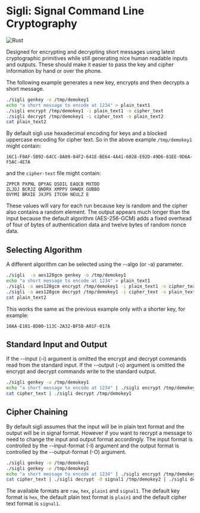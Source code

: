 # Sigli: Signal Command Line Cryptography

![Rust](https://github.com/rimasu/sigli/workflows/Rust/badge.svg)

Designed for encrypting and decrypting short messages using
latest cryptographic primitives while still generating
nice human readable inputs and outputs. These should make it easier
to pass the key and cipher information by hand or over the phone.

The following example generates a new key, encrypts and
then decrypts a short message.
```bash
./sigli genkey -o /tmp/demokey1
echo "a short message to encode at 1234" > plain_text1
./sigli encrypt /tmp/demokey1 -i plain_text1 -o cipher_text
./sigli decrypt /tmp/demokey1 -i cipher_text -o plain_text2
cat plain_text2
```

By default sigli use hexadecimal encoding for keys and 
a blocked uppercase encoding for cipher text. So in the above
example `/tmp/demokey1` might contain:

```text
16C1-F0AF-5B92-64CC-8A09-04F2-641E-BE64-4A41-6028-E92D-49D6-81EE-9D6A-F5AC-4E7A
```

and the `cipher-text` file might contain:
```text
ZPPCR PXPNL QPYAG QSDIL EAQCB MXTDD
ZLJDJ BCRJZ QNDRX XMPPV OHWQX GUBBO
OVYMI BRXIE JXJPS ITCOH NEULZ E
```

These values will vary for each run because key is random and the cipher also 
contains a random element. The output appears much longer than the input
because the default algorithm (AES-256-GCM) adds a fixed overhead of four
 of bytes of authentication data and twelve bytes of random nonce data.
 
 ## Selecting Algorithm
 
 A different algorithm can be selected using the --algo (or -a) parameter.
 
 ```bash
./sigli  -a aes128gcm genkey -o /tmp/demokey1
 echo "a short message to encode at 1234" > plain_text1
 ./sigli -a aes128gcm encrypt /tmp/demokey1 -i plain_text1 -o cipher_text
 ./sigli -a aes128gcm decrypt /tmp/demokey1 -i cipher_text -o plain_text2
cat plain_text2
 ```
 This works the same as the previous example only with a shorter
 key, for example:
 
 
```text
10AA-E181-8D00-113C-2A32-BF5B-A01F-017A
```

## Standard Input and Output

If the --input (-i) argument is omitted the encrypt and decrypt commands
read from the standard input.
If the --output (-o) argument is omitted the encrypt and decrypt commands
write to the standard output.

 ```bash
./sigli genkey -o /tmp/demokey1
 echo "a short message to encode at 1234" | ./sigli encrypt /tmp/demokey1 > cipher_text
cat cipher_text | ./sigli decrypt /tmp/demokey1 
 ```
## Cipher Chaining

By default sigli assumes that the input will be in plain text format and the output
will be in signal format. However if you want to recrypt a message to need to change
the input and output format accordingly.
The input format is controlled by the --input-format (-I) argument and
the output format is controlled by the --output-format (-O) argument.

 ```bash
./sigli genkey -o /tmp/demokey1
./sigli genkey -o /tmp/demokey2
 echo "a short message to encode at 1234" | ./sigli encrypt /tmp/demokey1  | ./sigli encrypt -I signal1 /tmp/demokey2 > cipher_text
cat cipher_text | ./sigli decrypt -O signal1 /tmp/demokey2 | ./sigli decrypt /tmp/demokey1 
 ```
The available formats are `raw`, `hex`, `plain1` and `signal1`.
The default key format is `hex`, the default plain text format is `plain1` and 
the default cipher text format is `signal1`.


